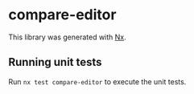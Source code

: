 # compare-editor

This library was generated with [Nx](https://nx.dev).

## Running unit tests

Run `nx test compare-editor` to execute the unit tests.
